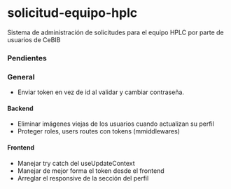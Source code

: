 # solicitud-equipo-hplc
Sistema de administración de solicitudes para el equipo HPLC por parte de usuarios de CeBIB

### Pendientes

### General
* Enviar token en vez de id al validar y cambiar contraseña.

#### Backend

* Eliminar imágenes viejas de los usuarios cuando actualizan su perfil
* Proteger roles, users routes con tokens (mmiddlewares)

#### Frontend
* Manejar try catch del useUpdateContext
* Manejar de mejor forma el token desde el frontend
* Arreglar el responsive de la sección del perfil